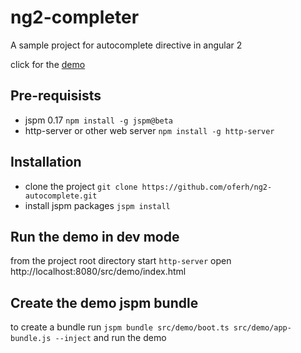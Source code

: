 # ng2-completer

A sample project for autocomplete directive in angular 2

click for the [demo](http://oferh.github.io/ng2-autocomplete/)


## Pre-requisists

*  jspm 0.17 `npm install -g jspm@beta`
* http-server or other web server `npm install -g http-server`


## Installation

*  clone the project `git clone https://github.com/oferh/ng2-autocomplete.git`
*  install jspm packages `jspm install`

## Run the demo in dev mode

from the project root directory start `http-server`
open http://localhost:8080/src/demo/index.html

## Create the demo jspm bundle

to create a bundle run `jspm bundle src/demo/boot.ts src/demo/app-bundle.js --inject` and run the demo
